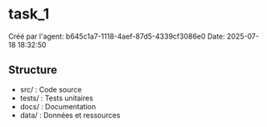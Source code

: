 # task_1

Créé par l'agent: b645c1a7-1118-4aef-87d5-4339cf3086e0
Date: 2025-07-18 18:32:50

## Structure
- src/    : Code source
- tests/  : Tests unitaires
- docs/   : Documentation
- data/   : Données et ressources
